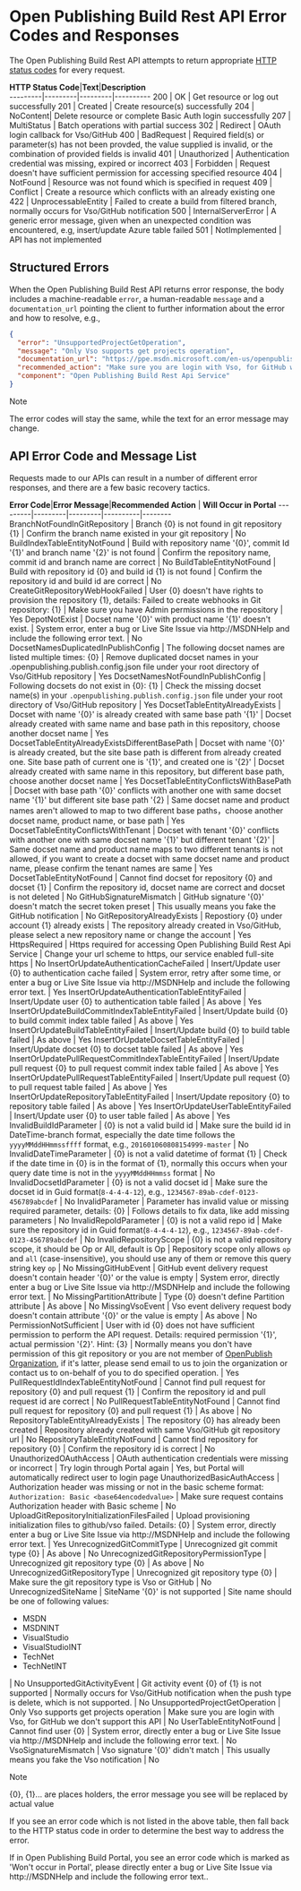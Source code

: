 # Open Publishing Build Rest API Error Codes and Responses

The Open Publishing Build Rest API attempts to return appropriate [HTTP status codes](https://en.wikipedia.org/wiki/List_of_HTTP_status_codes) for every request.

**HTTP Status Code**|**Text**|**Description**  
---------|---------|---------|----------
200 | OK | Get resource or log out successfully
201 | Created | Create resource(s) successfully
204 | NoContent| Delete resource or complete Basic Auth login successfully
207 | MultiStatus | Batch operations with partial success
302 | Redirect | OAuth login callback for Vso/GitHub
400 | BadRequest | Required field(s) or parameter(s) has not been provded, the value supplied is invalid, or the combination of provided fields is invalid
401 | Unauthorized | Authentication credential was missing, expired or incorrect
403 | Forbidden | Request doesn't have sufficient permission for accessing specified resource
404 | NotFound | Resource was not found which is specified in request
409 | Conflict | Create a resource which conflicts with an already existing one
422 | UnprocessableEntity | Failed to create a build from filtered branch, normally occurs for Vso/GitHub notification
500 | InternalServerError | A generic error message, given when an unexpected condition was encountered, e.g, insert/update Azure table failed
501 | NotImplemented | API has not implemented

## Structured Errors
When the Open Publishing Build Rest API returns error response, the body includes a machine-readable `error`, a human-readable `message` and a `documentation_url` pointing the client to further information about the error and how to resolve, e.g.,

```json
{
  "error": "UnsupportedProjectGetOperation",
  "message": "Only Vso supports get projects operation",
  "documentation_url": "https://ppe.msdn.microsoft.com/en-us/openpublishing/docs/open_publish_build_rest_api_error_codes_responses",
  "recommended_action": "Make sure you are login with Vso, for GitHub we don't support this API",
  "component": "Open Publishing Build Rest Api Service"
}
```

> [!NOTE]
> The error codes will stay the same, while the text for an error message may change.

## API Error Code and Message List
Requests made to our APIs can result in a number of different error responses, and there are a few basic recovery tactics.

**Error Code**|**Error Message**|**Recommended Action**  | **Will Occur in Portal**
---------|---------|---------|----------|--------
BranchNotFoundInGitRepository | Branch {0} is not found in git repository {1} | Confirm the branch name existed in your git repository | No
BuildIndexTableEntityNotFound | Build with repository name '{0}', commit Id '{1}' and branch name '{2}' is not found | Confirm the repository name, commit id and branch name are correct | No
BuildTableEntityNotFound | Build with repository id {0} and build id {1} is not found | Confirm the repository id and build id are correct | No
CreateGitRepositoryWebHookFailed | User {0} doesn't have rights to provision the repository {1}, details: Failed to create webhooks in Git repository: {1} | Make sure you have Admin permissions in the repository | Yes
DepotNotExist | Docset name '{0}' with product name '{1}' doesn't exist. | System error, enter a bug or Live Site Issue via http://MSDNHelp and include the following error text. | No
DocsetNamesDuplicatedInPublishConfig | The following docset names are listed multiple times: {0} | Remove duplicated docset names in your .openpublishing.publish.config.json file under your root directory of Vso/GitHub repository | Yes
DocsetNamesNotFoundInPublishConfig | Following docsets do not exist in {0}: {1} | Check the missing docset name(s) in your `.openpublishing.publish.config.json` file under your root directory of Vso/GitHub repository | Yes
DocsetTableEntityAlreadyExists | Docset with name '{0}' is already created with same base path '{1}' | Docset already created with same name and base path in this repository, choose another docset name | Yes
DocsetTableEntityAlreadyExistsDifferentBasePath | Docset with name '{0}' is already created, but the site base path is different from already created one. Site base path of current one is '{1}', and created one is '{2}' | Docset already created with same name in this repository, but different base path, choose another docset name | Yes
DocsetTableEntityConflictsWithBasePath | Docset with base path '{0}' conflicts with another one with same docset name '{1}' but different site base path '{2} | Same docset name and product names aren't allowed to map to two different base paths，choose another docset name, product name, or base path | Yes
DocsetTableEntityConflictsWithTenant | Docset with tenant '{0}' conflicts with another one with same docset name '{1}' but different tenant '{2}' | Same docset name and product name maps to two different tenants is not allowed, if you want to create a docset with same docset name and product name, please confirm the tenant names are same | Yes
DocsetTableEntityNotFound | Cannot find docset for repository {0} and docset {1} | Confirm the repository id, docset name are correct and docset is not deleted | No
GitHubSignatureMismatch | GitHub signature '{0}' doesn't match the secret token preset | This usually means you fake the GitHub notification | No
GitRepositoryAlreadyExists | Repostiory {0} under account {1} already exists | The repository already created in Vso/GitHub, please select a new repository name or change the account | Yes
HttpsRequired | Https required for accessing Open Publishing Build Rest Api Service | Change your url scheme to https, our service enabled full-site https | No
InsertOrUpdateAuthenticationCacheFailed | Insert/Update user {0} to authentication cache failed | System error,  retry after some time, or enter a bug or Live Site Issue via http://MSDNHelp and include the following error text. | Yes
InsertOrUpdateAuthenticationTableEntityFailed | Insert/Update user {0} to authentication table failed | As above | Yes
InsertOrUpdateBuildCommitIndexTableEntityFailed | Insert/Update build {0} to build commit index table failed | As above | Yes
InsertOrUpdateBuildTableEntityFailed | Insert/Update build {0} to build table failed | As above | Yes
InsertOrUpdateDocsetTableEntityFailed | Insert/Update docset {0} to docset table failed | As above | Yes
InsertOrUpdatePullRequestCommitIndexTableEntityFailed | Insert/Update pull request {0} to pull request commit index table failed | As above | Yes
InsertOrUpdatePullRequestTableEntityFailed | Insert/Update pull request {0} to pull request table failed | As above | Yes
InsertOrUpdateRepositoryTableEntityFailed | Insert/Update repository {0} to repository table failed | As above | Yes
InsertOrUpdateUserTableEntityFailed | Insert/Update user {0} to user table failed | As above | Yes
InvalidBuildIdParameter | {0} is not a valid build id | Make sure the build id in DateTime-branch format, especially the date time follows the `yyyyMMddHHmmssffff` format, e.g., `201601060808154999-master` | No
InvalidDateTimeParameter | {0} is not a valid datetime of format {1} | Check if the date time in {0} is in the format of {1}, normally this occurs when your query date time is not in the `yyyyMMddHHmmss` format | No
InvalidDocsetIdParameter | {0} is not a valid docset id | Make sure the docset id in Guid format(`8-4-4-4-12`), e.g., `1234567-89ab-cdef-0123-456789abcdef` | No
InvalidParameter | Parameter has invalid value or missing required parameter, details: {0} | Follows details to fix data, like add missing parameters | No
InvalidRepoIdParameter | {0} is not a valid repo id | Make sure the repository id in Guid format(`8-4-4-4-12`), e.g., `1234567-89ab-cdef-0123-456789abcdef` | No
InvalidRepositoryScope | {0} is not a valid repository scope, it should be Op or All, default is Op | Repository scope only allows `op` and `all` (case-insensitive), you should use any of them or remove this query string key `op` | No
MissingGitHubEvent | GitHub event delivery request doesn't contain header '{0}' or the value is empty | System error, directly enter a bug or Live Site Issue via http://MSDNHelp and include the following error text. | No
MissingPartitionAttribute | Type {0} doesn't define Partition attribute | As above | No
MissingVsoEvent | Vso event delivery request body doesn't contain attribute '{0}' or the value is empty | As above | No
PermissionNotSufficient | User with id {0} does not have sufficient permission to perform the API request. Details: required permission '{1}', actual permission '{2}'. Hint: {3} | Normally means you don't have permission of this git repository or you are not member of [OpenPublish Organization](https://github.com/orgs/openpublish/), if it's latter, please send email to us to join the organization or contact us to on-behalf of you to do specified operation. | Yes
PullRequestIdIndexTableEntityNotFound | Cannot find pull request for repository {0} and pull request {1} | Confirm the repository id and pull request id are correct | No
PullRequestTableEntityNotFound | Cannot find pull request for repository {0} and pull request {1} | As above | No
RepositoryTableEntityAlreadyExists | The repository {0} has already been created | Repository already created with same Vso/GitHub git repository url | No
RepositoryTableEntityNotFound | Cannot find repository for repository {0} | Confirm the repository id is correct | No
UnauthorizedOAuthAccess | OAuth authentication credentials were missing or incorrect | Try login through Portal again | Yes, but Portal will automatically redirect user to login page
UnauthorizedBasicAuthAccess | Authorization header was missing or not in the basic scheme format: `Authorization: Basic <base64encodedvalue>` | Make sure request contains Authorization header with Basic scheme | No
UploadGitRepositoryInitializationFilesFailed | Upload provisioning initialization files to github/vso failed. Details: {0} | System error, directly enter a bug or Live Site Issue via http://MSDNHelp and include the following error text. | Yes
UnrecognizedGitCommitType | Unrecognized git commit type {0} | As above | No
UnrecognizedGitRepositoryPermissionType | Unrecognized git repository type {0} | As above | No
UnrecognizedGitRepositoryType | Unrecognized git repository type {0} | Make sure the git repository type is Vso or GitHub | No
UnrecognizedSiteName | SiteName '{0}' is not supported | Site name should be one of following values: <ul><li>MSDN</li><li>MSDNINT</li><li>VisualStudio</li><li>VisualStudioINT</li><li>TechNet</li><li>TechNetINT</li></ul> | No
UnsupportedGitActivityEvent | Git activity event {0} of {1} is not supported | Normally occurs for Vso/GitHub notification when the push type is delete, which is not supported. | No
UnsupportedProjectGetOperation | Only Vso supports get projects operation | Make sure you are login with Vso, for GitHub we don't support this API | No
UserTableEntityNotFound | Cannot find user {0} | System error, directly enter a bug or Live Site Issue via http://MSDNHelp and include the following error text. | No
VsoSignatureMismatch | Vso signature '{0}' didn't match | This usually means you fake the Vso notification | No


> [!NOTE]
> {0}, {1}... are places holders, the error message you see will be replaced by actual value


If you see an error code which is not listed in the above table, then fall back to the HTTP status code in order to determine the best way to address the error.

If in Open Publishing Build Portal, you see an error code which is marked as 'Won't occur in Portal', please directly enter a bug or Live Site Issue via http://MSDNHelp and include the following error text..